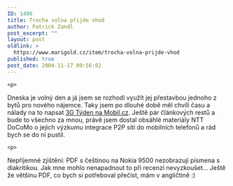 ```yaml
---
ID: 1406
title: Trocha volna přijde vhod
author: Patrick Zandl
post_excerpt: ""
layout: post
oldlink: >
  https://www.marigold.cz/item/trocha-volna-prijde-vhod
published: true
post_date: 2004-11-17 09:56:02
---
```

	<p>
Dneska je volný den a já jsem se rozhodl využít jej přestavbou jednoho z bytů pro nového nájemce. Taky jsem po dlouhé době měl chvíli času a nálady na to napsat <a href="http://mobil.idnes.cz/fixni_spojeni/sluzby_operatoru/zpravy-sluzby_operatoru/tyden3g041117.html">3G Týden na Mobil.cz</a>. Ještě pár článkových restů a bude to všechno za mnou, právě jsem dostal obsáhlé materiály NTT DoCoMo o jejich výzkumu integrace P2P sítí do mobilních telefonů a rád bych se do ní pustil. </p>

	<p>
Nepříjemné zjištění: PDF s češtinou na Nokia 9500 nezobrazují písmena s diakritikou. Jak mne mohlo nenapadnout to při recenzi nevyzkoušet&#8230; Ještě že většinu PDF, co bych si potřeboval přečíst, mám v angličtině :)
</p>
